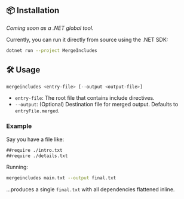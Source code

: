 ## 📦 Installation

*Coming soon as a .NET global tool.*

Currently, you can run it directly from source using the .NET SDK:

```sh
dotnet run --project MergeIncludes
```

## 🛠️ Usage

```sh
mergeincludes <entry-file> [--output <output-file>]
```

* `entry-file`: The root file that contains include directives.
* `--output`: (Optional) Destination file for merged output. Defaults to `entryFile.merged`.

### Example

Say you have a file like:

```txt
##require ./intro.txt
##require ./details.txt
```

Running:

```sh
mergeincludes main.txt --output final.txt
```

...produces a single `final.txt` with all dependencies flattened inline.
